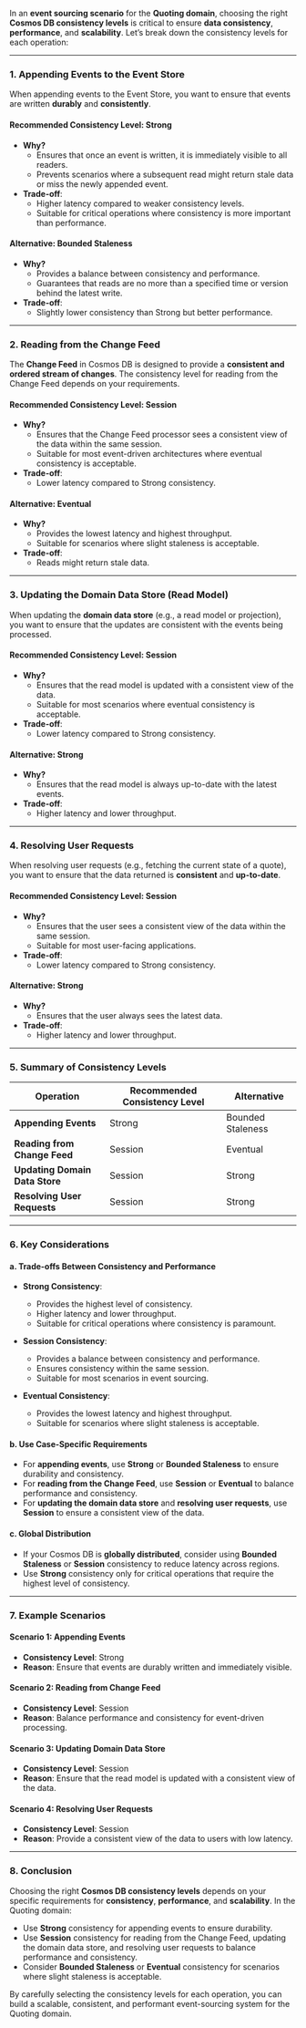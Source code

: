 In an **event sourcing scenario** for the **Quoting domain**, choosing the right **Cosmos DB consistency levels** is critical to ensure **data consistency**, **performance**, and **scalability**. Let’s break down the consistency levels for each operation:

---

### **1. Appending Events to the Event Store**
When appending events to the Event Store, you want to ensure that events are written **durably** and **consistently**.

#### **Recommended Consistency Level**: **Strong**
- **Why?**
  - Ensures that once an event is written, it is immediately visible to all readers.
  - Prevents scenarios where a subsequent read might return stale data or miss the newly appended event.
- **Trade-off**:
  - Higher latency compared to weaker consistency levels.
  - Suitable for critical operations where consistency is more important than performance.

#### **Alternative**: **Bounded Staleness**
- **Why?**
  - Provides a balance between consistency and performance.
  - Guarantees that reads are no more than a specified time or version behind the latest write.
- **Trade-off**:
  - Slightly lower consistency than Strong but better performance.

---

### **2. Reading from the Change Feed**
The **Change Feed** in Cosmos DB is designed to provide a **consistent and ordered stream of changes**. The consistency level for reading from the Change Feed depends on your requirements.

#### **Recommended Consistency Level**: **Session**
- **Why?**
  - Ensures that the Change Feed processor sees a consistent view of the data within the same session.
  - Suitable for most event-driven architectures where eventual consistency is acceptable.
- **Trade-off**:
  - Lower latency compared to Strong consistency.

#### **Alternative**: **Eventual**
- **Why?**
  - Provides the lowest latency and highest throughput.
  - Suitable for scenarios where slight staleness is acceptable.
- **Trade-off**:
  - Reads might return stale data.

---

### **3. Updating the Domain Data Store (Read Model)**
When updating the **domain data store** (e.g., a read model or projection), you want to ensure that the updates are consistent with the events being processed.

#### **Recommended Consistency Level**: **Session**
- **Why?**
  - Ensures that the read model is updated with a consistent view of the data.
  - Suitable for most scenarios where eventual consistency is acceptable.
- **Trade-off**:
  - Lower latency compared to Strong consistency.

#### **Alternative**: **Strong**
- **Why?**
  - Ensures that the read model is always up-to-date with the latest events.
- **Trade-off**:
  - Higher latency and lower throughput.

---

### **4. Resolving User Requests**
When resolving user requests (e.g., fetching the current state of a quote), you want to ensure that the data returned is **consistent** and **up-to-date**.

#### **Recommended Consistency Level**: **Session**
- **Why?**
  - Ensures that the user sees a consistent view of the data within the same session.
  - Suitable for most user-facing applications.
- **Trade-off**:
  - Lower latency compared to Strong consistency.

#### **Alternative**: **Strong**
- **Why?**
  - Ensures that the user always sees the latest data.
- **Trade-off**:
  - Higher latency and lower throughput.

---

### **5. Summary of Consistency Levels**

| **Operation**                     | **Recommended Consistency Level** | **Alternative**       |
|-----------------------------------|-----------------------------------|-----------------------|
| **Appending Events**              | Strong                            | Bounded Staleness     |
| **Reading from Change Feed**      | Session                           | Eventual              |
| **Updating Domain Data Store**    | Session                           | Strong                |
| **Resolving User Requests**       | Session                           | Strong                |

---

### **6. Key Considerations**

#### **a. Trade-offs Between Consistency and Performance**
- **Strong Consistency**:
  - Provides the highest level of consistency.
  - Higher latency and lower throughput.
  - Suitable for critical operations where consistency is paramount.

- **Session Consistency**:
  - Provides a balance between consistency and performance.
  - Ensures consistency within the same session.
  - Suitable for most scenarios in event sourcing.

- **Eventual Consistency**:
  - Provides the lowest latency and highest throughput.
  - Suitable for scenarios where slight staleness is acceptable.

#### **b. Use Case-Specific Requirements**
- For **appending events**, use **Strong** or **Bounded Staleness** to ensure durability and consistency.
- For **reading from the Change Feed**, use **Session** or **Eventual** to balance performance and consistency.
- For **updating the domain data store** and **resolving user requests**, use **Session** to ensure a consistent view of the data.

#### **c. Global Distribution**
- If your Cosmos DB is **globally distributed**, consider using **Bounded Staleness** or **Session** consistency to reduce latency across regions.
- Use **Strong** consistency only for critical operations that require the highest level of consistency.

---

### **7. Example Scenarios**

#### **Scenario 1: Appending Events**
- **Consistency Level**: Strong
- **Reason**: Ensure that events are durably written and immediately visible.

#### **Scenario 2: Reading from Change Feed**
- **Consistency Level**: Session
- **Reason**: Balance performance and consistency for event-driven processing.

#### **Scenario 3: Updating Domain Data Store**
- **Consistency Level**: Session
- **Reason**: Ensure that the read model is updated with a consistent view of the data.

#### **Scenario 4: Resolving User Requests**
- **Consistency Level**: Session
- **Reason**: Provide a consistent view of the data to users with low latency.

---

### **8. Conclusion**
Choosing the right **Cosmos DB consistency levels** depends on your specific requirements for **consistency**, **performance**, and **scalability**. In the Quoting domain:
- Use **Strong** consistency for appending events to ensure durability.
- Use **Session** consistency for reading from the Change Feed, updating the domain data store, and resolving user requests to balance performance and consistency.
- Consider **Bounded Staleness** or **Eventual** consistency for scenarios where slight staleness is acceptable.

By carefully selecting the consistency levels for each operation, you can build a scalable, consistent, and performant event-sourcing system for the Quoting domain.